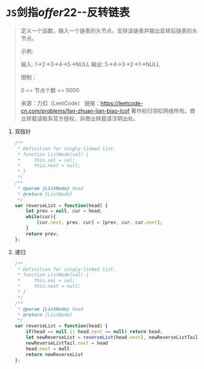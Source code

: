 # `JS`剑指*offer*22--反转链表

> 定义一个函数，输入一个链表的头节点，反转该链表并输出反转后链表的头节点。
>
> 示例:
>
> 输入: 1->2->3->4->5->NULL
> 输出: 5->4->3->2->1->NULL
>
>
> 限制：
>
> 0 <= 节点个数 <= 5000
>
> 来源：力扣（LeetCode）
> 链接：https://leetcode-cn.com/problems/fan-zhuan-lian-biao-lcof
> 著作权归领扣网络所有。商业转载请联系官方授权，非商业转载请注明出处。

1. 双指针

   ```js
   /**
    * Definition for singly-linked list.
    * function ListNode(val) {
    *     this.val = val;
    *     this.next = null;
    * }
    */
   /**
    * @param {ListNode} head
    * @return {ListNode}
    */
   var reverseList = function(head) {
       let prev = null, cur = head;
       while(cur){ 
           [cur.next, prev, cur] = [prev, cur, cur.next];
       }
       return prev;
   };
   ```

2. 递归

   ```js
   /**
    * Definition for singly-linked list.
    * function ListNode(val) {
    *     this.val = val;
    *     this.next = null;
    * }
    */
   /**
    * @param {ListNode} head
    * @return {ListNode}
    */
   var reverseList = function(head) {
       if(head == null || head.next == null) return head;
       let newReverseList = reverseList(head.next), newReverseListTail = head.next
       newReverseListTail.next = head
       head.next = null
       return newReverseList
   };
   ```

